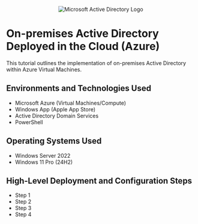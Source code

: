 <p align="center">
<img src="https://i.imgur.com/pU5A58S.png" alt="Microsoft Active Directory Logo"/>
</p>

<h1>On-premises Active Directory Deployed in the Cloud (Azure)</h1>
This tutorial outlines the implementation of on-premises Active Directory within Azure Virtual Machines.<br />


<h2>Environments and Technologies Used</h2>

- Microsoft Azure (Virtual Machines/Compute)
- Windows App (Apple App Store)
- Active Directory Domain Services
- PowerShell

<h2>Operating Systems Used </h2>

- Windows Server 2022
- Windows 11 Pro (24H2)

<h2>High-Level Deployment and Configuration Steps</h2>

- Step 1
- Step 2
- Step 3
- Step 4
